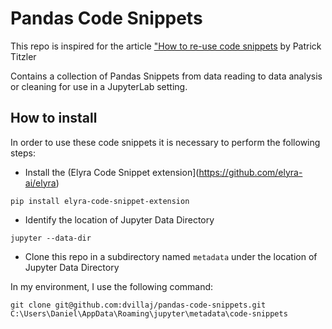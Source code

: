 # Pandas Code Snippets

This repo is inspired for the article ["How to re-use code snippets](https://medium.com/ibm-data-ai/how-to-re-use-code-snippets-in-jupyterlab-3e4495fa6e31) by Patrick Titzler

Contains a collection of Pandas Snippets from data reading to data analysis or cleaning for use in a JupyterLab setting.

## How to install

In order to use these code snippets it is necessary to perform the following steps:

- Install the (Elyra Code Snippet extension](https://github.com/elyra-ai/elyra)

```
pip install elyra-code-snippet-extension
```

- Identify the location of Jupyter Data Directory

```
jupyter --data-dir
```

- Clone this repo in a subdirectory named `metadata` under the location of Jupyter Data Directory

In my environment, I use the following command:

```
git clone git@github.com:dvillaj/pandas-code-snippets.git C:\Users\Daniel\AppData\Roaming\jupyter\metadata\code-snippets
```
